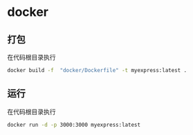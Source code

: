 # docker

## 打包

在代码根目录执行

```bash
docker build -f  "docker/Dockerfile" -t myexpress:latest .
```

## 运行

在代码根目录执行

```bash
docker run -d -p 3000:3000 myexpress:latest
```